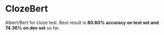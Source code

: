 # ClozeBert
Albert/Bert for cloze test.
Best result is **80.60% accuracy on test set and 74.36% on dev set** so far.

